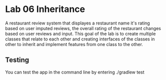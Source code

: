 # Lab 06 Inheritance

A restaurant review system that displayes a restaurant name it's rating based on user imputed reviews, the overall rating of the restaurant changes based on user reviews and input.
 This goal of the lab is to create multiple classes that relate to each other and creating interfaces of the classes in other to inherit and implement features from one class to the other.


## Testing
You can test the app in the command line by entering ./gradlew test